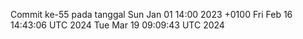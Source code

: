 Commit ke-55 pada tanggal Sun Jan 01 14:00 2023 +0100
Fri Feb 16 14:43:06 UTC 2024
Tue Mar 19 09:09:43 UTC 2024
